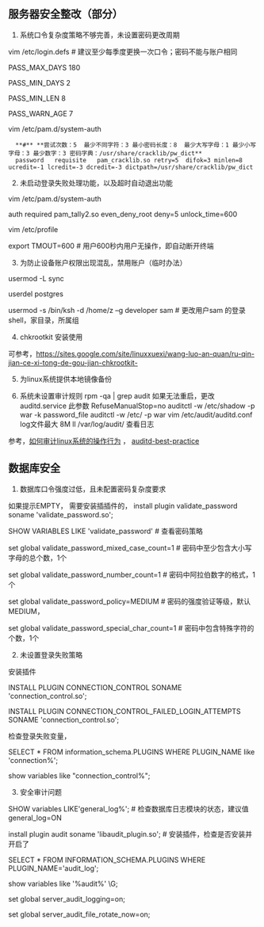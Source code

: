 ##  服务器安全整改（部分）

1. 系统口令复杂度策略不够完善，未设置密码更改周期

  vim /etc/login.defs  # 建议至少每季度更换一次口令；密码不能与账户相同

  PASS_MAX_DAYS  180

  PASS_MIN_DAYS  2

  PASS_MIN_LEN   8

  PASS_WARN_AGE  7

  

  vim /etc/pam.d/system-auth

```
  **#** **尝试次数：5  最少不同字符：3 最小密码长度：8  最少大写字母：1 最少小写字母：3 最少数字：3 密码字典：/usr/share/cracklib/pw_dict**
  password   requisite   pam_cracklib.so retry=5  difok=3 minlen=8 ucredit=-1 lcredit=-3 dcredit=-3 dictpath=/usr/share/cracklib/pw_dict
```



2. 未启动登录失败处理功能，以及超时自动退出功能

  vim /etc/pam.d/system-auth

  auth     required    pam_tally2.so even_deny_root deny=5 unlock_time=600



  vim /etc/profile

  export TMOUT=600  # 用户600秒内用户无操作，即自动断开终端

3. 为防止设备账户权限出现混乱，禁用账户（临时办法）

  usermod -L sync 

  userdel postgres 

  usermod -s /bin/ksh -d /home/z –g developer sam  # 更改用户sam 的登录shell，家目录，所属组



4. chkrootkit 安装使用

  可参考，https://sites.google.com/site/linuxxuexi/wang-luo-an-quan/ru-qin-jian-ce-xi-tong-de-gou-jian-chkrootkit-



5. 为linux系统提供本地镜像备份

6. 系统未设置审计规则
  rpm -qa | grep audit
  如果无法重启，更改auditd.service 此参数 RefuseManualStop=no
  auditctl -w /etc/shadow -p war -k password_file
  auditctl -w /etc/ -p war
  vim /etc/audit/auditd.conf   log文件最大 8M
  ll /var/log/audit/  查看日志

  参考，[如何审计linux系统的操作行为](https://blog.arstercz.com/how-to-audit-linux-system-operation/#auditd-%E8%AE%B0%E5%BD%95%E6%96%B9%E5%BC%8F) ，
    [auditd-best-practice](https://github.com/Neo23x0/auditd/blob/master/audit.rules) 

## 数据库安全

1. 数据库口令强度过低，且未配置密码复杂度要求

  如果提示EMPTY， 需要安装插插件的，  install plugin validate_password soname 'validate_password.so';

  SHOW VARIABLES LIKE 'validate_password'  # 查看密码策略

  set global validate_password_mixed_case_count=1  # 密码中至少包含大小写字母的总个数，1个

  set global validate_password_number_count=1  # 密码中阿拉伯数字的格式，1个

  set global validate_password_policy=MEDIUM  # 密码的强度验证等级，默认MEDIUM，

  set global validate_password_special_char_count=1  # 密码中包含特殊字符的个数，1个



2. 未设置登录失败策略

  安装插件

  INSTALL PLUGIN CONNECTION_CONTROL SONAME 'connection_control.so';

  INSTALL PLUGIN CONNECTION_CONTROL_FAILED_LOGIN_ATTEMPTS SONAME 'connection_control.so';

  检查登录失败变量，

  SELECT * FROM information_schema.PLUGINS WHERE PLUGIN_NAME like 'connection%';

  show variables like "connection_control%";



3. 安全审计问题

  SHOW variables LIKE'general_log%';  # 检查数据库日志模块的状态，建议值 general_log=ON

  install plugin audit soname 'libaudit_plugin.so';  # 安装插件，检查是否安装并开启了

  SELECT * FROM INFORMATION_SCHEMA.PLUGINS WHERE PLUGIN_NAME='audit_log';

  show variables like '%audit%' \G;

  set global server_audit_logging=on;

  set global server_audit_file_rotate_now=on;